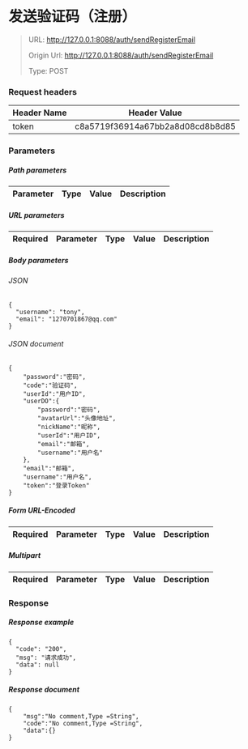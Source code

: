 # 发送验证码（注册）

> URL: http://127.0.0.1:8088/auth/sendRegisterEmail
>
> Origin Url: http://127.0.0.1:8088/auth/sendRegisterEmail
>
> Type: POST


### Request headers

|Header Name| Header Value|
|---------|------|
|token|c8a5719f36914a67bb2a8d08cd8b8d85|

### Parameters

##### Path parameters

| Parameter | Type | Value | Description |
|---------|------|------|------------|


##### URL parameters

|Required| Parameter | Type | Value | Description |
|---------|---------|------|------|------------|


##### Body parameters

###### JSON

```
{
  "username": "tony",
  "email": "1270701867@qq.com"
}
```

###### JSON document

```
{
	"password":"密码",
	"code":"验证码",
	"userId":"用户ID",
	"userDO":{
		"password":"密码",
		"avatarUrl":"头像地址",
		"nickName":"昵称",
		"userId":"用户ID",
		"email":"邮箱",
		"username":"用户名"
	},
	"email":"邮箱",
	"username":"用户名",
	"token":"登录Token"
}
```


##### Form URL-Encoded
|Required| Parameter | Type | Value | Description |
|---------|---------|------|------|------------|


##### Multipart
|Required | Parameter | Type | Value | Description |
|---------|---------|------|------|------------|


### Response

##### Response example

```
{
  "code": "200",
  "msg": "请求成功",
  "data": null
}
```

##### Response document
```
{
	"msg":"No comment,Type =String",
	"code":"No comment,Type =String",
	"data":{}
}
```


